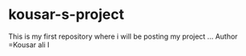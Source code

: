 # kousar-s-project
This is my first repository where i will be posting my project ...
Author =Kousar ali I
